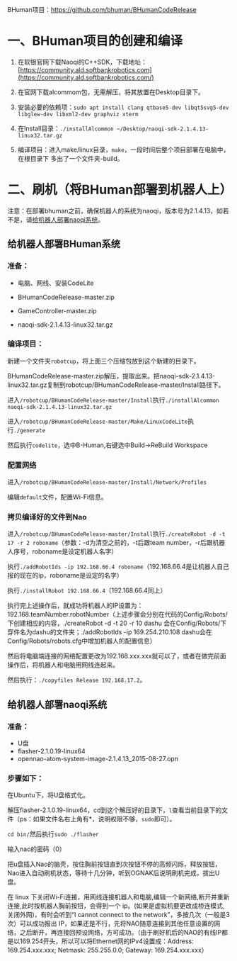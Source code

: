 BHuman项目：https://github.com/bhuman/BHumanCodeRelease

# 一、BHuman项目的创建和编译

1. 在软银官网下载Naoqi的C++SDK，下载地址：[https://community.ald.softbankrobotics.com](https://community.ald.softbankrobotics.com/)
2. 在官网下载alcommom包，无需解压，将其放置在Desktop目录下。

3. 安装必要的依赖项：`sudo apt install clang qtbase5-dev libqt5svg5-dev libglew-dev libxml2-dev graphviz xterm `

4. 在Install目录：`./installAlcommon ~/Desktop/naoqi-sdk-2.1.4.13-linux32.tar.gz`
5. 编译项目：进入make/linux目录，`make`，一段时间后整个项目部署在电脑中，在根目录下 多出了一个文件夹-build。

# 二、刷机（将BHuman部署到机器人上）

注意：在部署bhuman之前，确保机器人的系统为naoqi，版本号为2.1.4.13，如若不是，请[给机器人部署naoqi系统](#给机器人部署naoqi系统)。

## 给机器人部署BHuman系统

### 准备：

+ 电脑、网线、安装CodeLite

+ BHumanCodeRelease-master.zip
+ GameController-master.zip
+ naoqi-sdk-2.1.4.13-linux32.tar.gz

### 编译项目：

新建一个文件夹`robotcup`，将上面三个压缩包放到这个新建的目录下。

BHumanCodeRelease-master.zip解压，提取出来。把naoqi-sdk-2.1.4.13-linux32.tar.gz复制到robotcup/BHumanCodeRelease-master/Install路径下。

进入`/robotcup/BHumanCodeRelease-master/Install`执行`./installAlcommon naoqi-sdk-2.1.4.13-linux32.tar.gz`

进入`/robotcup/BHumanCodeRelease-master/Make/LinuxCodeLite`执行`./generate`

然后执行`codelite`，选中B-Human,右键选中Build->ReBuild Workspace

### 配置网络

进入`/robotcup/BHumanCodeRelease-master/Install/Network/Profiles`

编辑`default`文件，配置Wi-Fi信息。

### 拷贝编译好的文件到Nao

进入`/robotcup/BHumanCodeRelease-master/Install`执行`./createRobot -d -t 17 -r 2 roboname`（参数：-d为清空之前的，-t后跟team number，-r后跟机器人序号，roboname是设定机器人名字）

执行`./addRobotIds -ip 192.168.66.4 roboname`（192.168.66.4是让机器人自己报的现在的ip，roboname是设定的名字）

执行`./installRobot 192.168.66.4`（192.168.66.4同上）

执行完上述操作后，就成功将机器人的IP设置为：192.168.teamNumber.robotNumber（上述步骤会分别在代码的Config/Robots/下创建相应的内容，./createRobot -d -t 20 -r 10 dashu 会在Config/Robots/下穿件名为dashu的文件夹；./addRobotIds
-ip 169.254.210.108 dashu会在Config/Robots/robots.cfg中增加机器人的配置信息）

然后将电脑端连接的网络配置更改为192.168.xxx.xxx就可以了，或者在做完前面操作后，将机器人和电脑用网线连起来。

然后执行：`./copyfiles Release 192.168.17.2`。



## 给机器人部署naoqi系统

### 准备：

- U盘
- flasher-2.1.0.19-linux64
- opennao-atom-system-image-2.1.4.13_2015-08-27.opn

### 步骤如下：

在Ubuntu下，将U盘格式化。

解压flasher-2.1.0.19-linux64，cd到这个解压好的目录下，`l`查看当前目录下的文件（ps：如果文件名右上角有*，说明权限不够，`sudo`即可）。

`cd bin/`然后执行`sudo ./flasher`

输入nao的密码（0）

把u盘插入Nao的脑壳，按住胸前按钮直到次按钮不停的高频闪烁，释放按钮，Nao进入自动刷机状态，等待十几分钟，听到OGNAK后说明刷机完成，拔出U盘。

在 linux 下关闭Wi-Fi连接，用网线连接机器人和电脑,编辑一个新网络,断开并重新连接,此时按机器人胸前按钮，会得到一个 ip。(如果是虚拟机要更改成桥连模式,关闭外网)，有时会听到“I cannot connect to the network”，多按几次（一般是3次）可以成功报出 IP，如果还是不行，先将NAO随意连接到其他任意设置的网络，之后断开，再连接回预设网络，方可成功。（由于刷好机后的NAO的有线IP都是以169.254开头，所以可以将Ethernet网的IPv4设置成：Address: 169.254.xxx.xxx; Netmask: 255.255.0.0; Gateway: 169.254.xxx.xxx）


